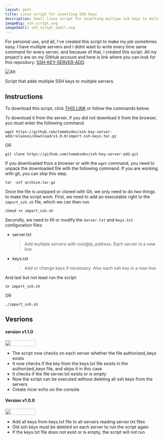 ```yaml
---
layout: post
title: Linux script for inserting SSH keys
description: Small linux script for inserting multipe ssh keys to multiple servers
imageBig: ssh_script.svg
imageSmall: ssh_script_small.svg
---
```


For personal use, and all, I've created this script to make my job sometimes easy. I have multiple servers and i didnt want to write every time same command for every server, and because of that, i created this script. All my project's are on my GitHub account and here is link where you can look for this repository: [SSH-KEY-SERVER-ADD](https://github.com/tomeksdev/ssh-key-server-add).

![Alt](https://tomeksdev.com/new/postImages/ssh_script.svg "Plesk")

Script that adds multiple SSH keys to multiple servers.

## Instructions
To download this script, click [THIS LINK](https://github.com/tomeksdev/ssh-key-server-add/releases/download/v1.0.0/import-ssh-keys.tar.gz) or follow the commands below.

To download it from the server, if you did not download it from the browser, you must enter the following command.

    wget https://github.com/tomeksdev/ssh-key-server-add/releases/download/v1.0.0/import-ssh-keys.tar.gz

OR

    git clone https://github.com/tomeksdev/ssh-key-server-add.git

If you downloaded from a browser or with the ``wget`` command, you need to unpack the downloaded file with the following command. If you are working with git, you can skip this step.

    tar -xvf archive.tar.gz

Once the file is unzipped or cloned with Git, we only need to do two things to make the script work. First, we need to add an executable right to the ``import_ssh.sh`` file, which we can then run.

    chmod +x import_ssh.sh

Secondly, we need to fill or modify the ``Server.txt`` and ``Keys.txt`` configuration files:

- server.txt
    > Add multiple servers with root@ip_address. Each server in a new line.

- keys.txt
    > Add or change keys if necessary. Also each ssh key in a new line.

And last but not least run the script:

    sh import_ssh.sh

OR

    ./import_ssh.sh

## Vesrions

#### version v1.1.0
[<img src="https://img.shields.io/badge/release-v1.1.0-informational" style="width: 100px !important; height: 20px !important;">](https://github.com/tomeksdev/ssh-key-server-add/releases/tag/v1.1.0)
- The script now checks on each server whether the file authorized_keys exists
- It now checks if the key from the keys.txt file exists in the authorized_keys file, and skips it in this case
- It checks if the file server.txt exists or is empty
- Now the script can be executed without deleting all ssh keys from the servers
- Create nicer echo on the console

#### Version v1.0.0
[<img src="https://img.shields.io/badge/release-v1.0.0-informational" style="width: 100px !important; height: 20px !important;">](https://github.com/tomeksdev/ssh-key-server-add/releases/tag/v1.0.0)
- Add all keys from keys.txt file to all servers reading server.txt files
- Old ssh keys must be deleted on each server to run the script again
- If the keys.txt file does not exist or is empty, the script will not run